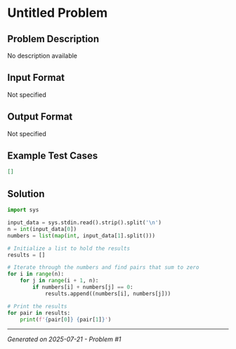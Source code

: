 # Untitled Problem

## Problem Description
No description available

## Input Format
Not specified

## Output Format
Not specified

## Example Test Cases
```json
[]
```

## Solution
```python
import sys

input_data = sys.stdin.read().strip().split('\n')
n = int(input_data[0])
numbers = list(map(int, input_data[1].split()))

# Initialize a list to hold the results
results = []

# Iterate through the numbers and find pairs that sum to zero
for i in range(n):
    for j in range(i + 1, n):
        if numbers[i] + numbers[j] == 0:
            results.append((numbers[i], numbers[j]))

# Print the results
for pair in results:
    print(f'{pair[0]} {pair[1]}')
```

---
*Generated on 2025-07-21 - Problem #1*